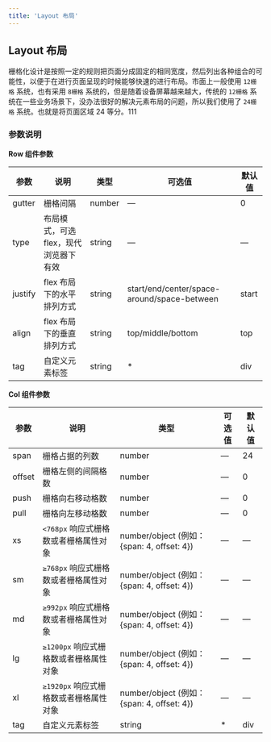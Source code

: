 ```yaml
---
title: 'Layout 布局'
---
```


## Layout 布局

栅格化设计是按照一定的规则把页面分成固定的相同宽度，然后列出各种组合的可能性，以便于在进行页面呈现的时候能够快速的进行布局。市面上一般使用 `12栅格` 系统，也有采用 `8栅格` 系统的，但是随着设备屏幕越来越大，传统的 `12栅格` 系统在一些业务场景下，没办法很好的解决元素布局的问题，所以我们使用了 `24栅格` 系统。也就是将页面区域 24 等分。111

<demo-block title="基础布局" desc="通过 <code>row</code> 和 <code>col</code> 组件，并通过 <code>col</code> 组件的 <code>span</code> 属性我们就可以自由地组合布局。">
  <template slot="demoContent">
    <qb-row>
      <qb-col><grid-content bg2></grid-content></qb-col>
    </qb-row>
    <qb-row>
      <qb-col :span="12"><grid-content bg2></grid-content></qb-col>
      <qb-col :span="12"><grid-content bg3></grid-content></qb-col>
    </qb-row>
    <qb-row>
      <qb-col :span="8"><grid-content bg3></grid-content></qb-col>
      <qb-col :span="8"><grid-content bg2></grid-content></qb-col>
      <qb-col :span="8"><grid-content bg3></grid-content></qb-col>
    </qb-row>
    <qb-row>
      <qb-col :span="4"><grid-content bg3></grid-content></qb-col>
      <qb-col :span="4"><grid-content bg2></grid-content></qb-col>
      <qb-col :span="4"><grid-content bg3></grid-content></qb-col>
      <qb-col :span="4"><grid-content bg2></grid-content></qb-col>
      <qb-col :span="4"><grid-content bg3></grid-content></qb-col>
      <qb-col :span="4"><grid-content bg2></grid-content></qb-col>
    </qb-row>
  </template>

  <highlight-code slot="codeText" lang="html">
    <qb-row>
      <qb-col><grid-content bg2></grid-content></qb-col>
    </qb-row>
    <qb-row>
      <qb-col :span="12"><grid-content bg2></grid-content></qb-col>
      <qb-col :span="12"><grid-content bg3></grid-content></qb-col>
    </qb-row>
    <qb-row>
      <qb-col :span="8"><grid-content bg3></grid-content></qb-col>
      <qb-col :span="8"><grid-content bg2></grid-content></qb-col>
      <qb-col :span="8"><grid-content bg3></grid-content></qb-col>
    </qb-row>
    <qb-row>
      <qb-col :span="4"><grid-content bg3></grid-content></qb-col>
      <qb-col :span="4"><grid-content bg2></grid-content></qb-col>
      <qb-col :span="4"><grid-content bg3></grid-content></qb-col>
      <qb-col :span="4"><grid-content bg2></grid-content></qb-col>
      <qb-col :span="4"><grid-content bg3></grid-content></qb-col>
      <qb-col :span="4"><grid-content bg2></grid-content></qb-col>
    </qb-row>
  </highlight-code>
</demo-block>

<demo-block title="分栏间隔" desc="<code>rol</code> 组件 提供 <code>gutter</code> 属性来指定每一栏之间的间隔，默认间隔为 0。">
  <template slot="demoContent">
    <qb-row :gutter="20">
      <qb-col :span="4"><grid-content bg3></grid-content></qb-col>
      <qb-col :span="4"><grid-content bg2></grid-content></qb-col>
      <qb-col :span="4"><grid-content bg3></grid-content></qb-col>
      <qb-col :span="4"><grid-content bg2></grid-content></qb-col>
      <qb-col :span="4"><grid-content bg3></grid-content></qb-col>
      <qb-col :span="4"><grid-content bg2></grid-content></qb-col>
    </qb-row>
  </template>

  <highlight-code slot="codeText" lang="html">
    <qb-row :gutter="20">
      <qb-col :span="4"><grid-content bg3></grid-content></qb-col>
      <qb-col :span="4"><grid-content bg2></grid-content></qb-col>
      <qb-col :span="4"><grid-content bg3></grid-content></qb-col>
      <qb-col :span="4"><grid-content bg2></grid-content></qb-col>
      <qb-col :span="4"><grid-content bg3></grid-content></qb-col>
      <qb-col :span="4"><grid-content bg2></grid-content></qb-col>
    </qb-row>
  </highlight-code>
</demo-block>

<demo-block title="混合布局" desc="通过基础的 1/24 分栏任意扩展组合形成较为复杂的混合布局。">
  <template slot="demoContent">
    <qb-row :gutter="20">
      <qb-col :span="16"><grid-content bg2></grid-content></qb-col>
      <qb-col :span="8"><grid-content bg2></grid-content></qb-col>
    </qb-row>
    <qb-row :gutter="20">
      <qb-col :span="8"><grid-content bg3></grid-content></qb-col>
      <qb-col :span="8"><grid-content bg3></grid-content></qb-col>
      <qb-col :span="4"><grid-content bg3></grid-content></qb-col>
      <qb-col :span="4"><grid-content bg3></grid-content></qb-col>
    </qb-row>
    <qb-row :gutter="20">
      <qb-col :span="5"><grid-content bg2></grid-content></qb-col>
      <qb-col :span="14"><grid-content bg2></grid-content></qb-col>
      <qb-col :span="5"><grid-content bg2></grid-content></qb-col>
    </qb-row>
  </template>

  <highlight-code slot="codeText" lang="html">
    <qb-row :gutter="20">
      <qb-col :span="16"><grid-content bg2></grid-content></qb-col>
      <qb-col :span="8"><grid-content bg2></grid-content></qb-col>
    </qb-row>
    <qb-row :gutter="20">
      <qb-col :span="8"><grid-content bg3></grid-content></qb-col>
      <qb-col :span="8"><grid-content bg3></grid-content></qb-col>
      <qb-col :span="4"><grid-content bg3></grid-content></qb-col>
      <qb-col :span="4"><grid-content bg3></grid-content></qb-col>
    </qb-row>
    <qb-row :gutter="20">
      <qb-col :span="5"><grid-content bg2></grid-content></qb-col>
      <qb-col :span="14"><grid-content bg2></grid-content></qb-col>
      <qb-col :span="5"><grid-content bg2></grid-content></qb-col>
    </qb-row>
  </highlight-code>
</demo-block>

<demo-block title="分栏偏移" desc="使用 <code>offset</code> 属性来偏移指定的栏数。">
  <template slot="demoContent">
    <qb-row :gutter="24">
      <qb-col :span="6"><grid-content bg2></grid-content></qb-col>
      <qb-col :span="6" :offset="6"><grid-content bg2></grid-content></qb-col>
    </qb-row>
    <qb-row :gutter="20">
      <qb-col :span="10" :offset="6"><grid-content bg3></grid-content></qb-col>
    </qb-row>
    <qb-row :gutter="20">
      <qb-col :span="6" :offset="6"><grid-content bg2></grid-content></qb-col>
      <qb-col :span="6" :offset="6"><grid-content bg2></grid-content></qb-col>
    </qb-row>
  </template>

  <highlight-code slot="codeText" lang="html">
    <qb-row :gutter="24">
      <qb-col :span="6"><grid-content bg2></grid-content></qb-col>
      <qb-col :span="6" :offset="6"><grid-content bg2></grid-content></qb-col>
    </qb-row>
    <qb-row :gutter="20">
      <qb-col :span="10" :offset="6"><grid-content bg3></grid-content></qb-col>
    </qb-row>
    <qb-row :gutter="20">
      <qb-col :span="6" :offset="6"><grid-content bg2></grid-content></qb-col>
      <qb-col :span="6" :offset="6"><grid-content bg2></grid-content></qb-col>
    </qb-row>
  </highlight-code>
</demo-block>

<demo-block title="对齐方式" desc="通过 <code>flex</code> 布局来对分栏进行灵活的对齐。<br/>将 <code>type</code> 属性赋值为 <code>flex</code>，可以启用 <code>flex</code> 布局，并可通过 <code>justify</code> 属性来指定 <code>start</code>, <code>center</code>, <code>end</code>, <code>space-between</code>, <code>space-around</code> 其中的值来定义子元素的排版方式。">
  <template slot="demoContent">
    <qb-row type="flex">
      <qb-col :span="6"><grid-content bg2></grid-content></qb-col>
      <qb-col :span="6"><grid-content bg3></grid-content></qb-col>
      <qb-col :span="6"><grid-content bg2></grid-content></qb-col>
    </qb-row>
    <qb-row type="flex" justify="center">
      <qb-col :span="6"><grid-content bg2></grid-content></qb-col>
      <qb-col :span="6"><grid-content bg3></grid-content></qb-col>
      <qb-col :span="6"><grid-content bg2></grid-content></qb-col>
    </qb-row>
    <qb-row type="flex" justify="end">
      <qb-col :span="6"><grid-content bg2></grid-content></qb-col>
      <qb-col :span="6"><grid-content bg3></grid-content></qb-col>
      <qb-col :span="6"><grid-content bg2></grid-content></qb-col>
    </qb-row>
    <qb-row type="flex" justify="space-between">
      <qb-col :span="6"><grid-content bg2></grid-content></qb-col>
      <qb-col :span="6"><grid-content bg3></grid-content></qb-col>
      <qb-col :span="6"><grid-content bg2></grid-content></qb-col>
    </qb-row>
    <qb-row type="flex" justify="space-around">
      <qb-col :span="6"><grid-content bg2></grid-content></qb-col>
      <qb-col :span="6"><grid-content bg3></grid-content></qb-col>
      <qb-col :span="6"><grid-content bg2></grid-content></qb-col>
    </qb-row>
  </template>

  <highlight-code slot="codeText" lang="html">
    <qb-row type="flex">
      <qb-col :span="6"><grid-content bg2></grid-content></qb-col>
      <qb-col :span="6"><grid-content bg3></grid-content></qb-col>
      <qb-col :span="6"><grid-content bg2></grid-content></qb-col>
    </qb-row>
    <qb-row type="flex" justify="center">
      <qb-col :span="6"><grid-content bg2></grid-content></qb-col>
      <qb-col :span="6"><grid-content bg3></grid-content></qb-col>
      <qb-col :span="6"><grid-content bg2></grid-content></qb-col>
    </qb-row>
    <qb-row type="flex" justify="end">
      <qb-col :span="6"><grid-content bg2></grid-content></qb-col>
      <qb-col :span="6"><grid-content bg3></grid-content></qb-col>
      <qb-col :span="6"><grid-content bg2></grid-content></qb-col>
    </qb-row>
    <qb-row type="flex" justify="space-between">
      <qb-col :span="6"><grid-content bg2></grid-content></qb-col>
      <qb-col :span="6"><grid-content bg3></grid-content></qb-col>
      <qb-col :span="6"><grid-content bg2></grid-content></qb-col>
    </qb-row>
    <qb-row type="flex" justify="space-around">
      <qb-col :span="6"><grid-content bg2></grid-content></qb-col>
      <qb-col :span="6"><grid-content bg3></grid-content></qb-col>
      <qb-col :span="6"><grid-content bg2></grid-content></qb-col>
    </qb-row>
  </highlight-code>
</demo-block>

<demo-block title="响应式布局" desc="参照了 <a href='https://getbootstrap.com/docs/4.3/layout/overview/#responsive-breakpoints'>Bootstrap</a> 的 响应式设计，预设了四个响应尺寸：<code>sm:768px</code>、<code>md:992px</code>、<code>lg:1200px</code>、<code>xl:1920px</code>">
  <template slot="demoContent">
    <qb-row :gutter="20">
      <qb-col :xs="8" :sm="6" :md="4" :lg="3" :xl="1"><grid-content bg2></grid-content></qb-col>
      <qb-col :xs="4" :sm="6" :md="8" :lg="9" :xl="11"><grid-content bg3></grid-content></qb-col>
      <qb-col :xs="4" :sm="6" :md="8" :lg="9" :xl="11"><grid-content bg2></grid-content></qb-col>
      <qb-col :xs="8" :sm="6" :md="4" :lg="3" :xl="1"><grid-content bg3></grid-content></qb-col>
    </qb-row>
  </template>

  <highlight-code slot="codeText" lang="html">
    <qb-row :gutter="20">
      <qb-col :xs="8" :sm="6" :md="4" :lg="3" :xl="1"><grid-content bg2></grid-content></qb-col>
      <qb-col :xs="4" :sm="6" :md="8" :lg="9" :xl="11"><grid-content bg3></grid-content></qb-col>
      <qb-col :xs="4" :sm="6" :md="8" :lg="9" :xl="11"><grid-content bg2></grid-content></qb-col>
      <qb-col :xs="8" :sm="6" :md="4" :lg="3" :xl="1"><grid-content bg3></grid-content></qb-col>
    </qb-row>
  </highlight-code>
</demo-block>

### 参数说明

**Row 组件参数**

| 参数    | 说明                                  | 类型   | 可选值                                      | 默认值 |
| ------- | ------------------------------------- | ------ | ------------------------------------------- | ------ |
| gutter  | 栅格间隔                              | number | —                                           | 0      |
| type    | 布局模式，可选 flex，现代浏览器下有效 | string | —                                           | —      |
| justify | flex 布局下的水平排列方式             | string | start/end/center/space-around/space-between | start  |
| align   | flex 布局下的垂直排列方式             | string | top/middle/bottom                           | top    |
| tag     | 自定义元素标签                        | string | \*                                          | div    |

**Col 组件参数**

| 参数   | 说明                                 | 类型                                        | 可选值 | 默认值 |
| ------ | ------------------------------------ | ------------------------------------------- | ------ | ------ |
| span   | 栅格占据的列数                       | number                                      | —      | 24     |
| offset | 栅格左侧的间隔格数                   | number                                      | —      | 0      |
| push   | 栅格向右移动格数                     | number                                      | —      | 0      |
| pull   | 栅格向左移动格数                     | number                                      | —      | 0      |
| xs     | `<768px` 响应式栅格数或者栅格属性对象  | number/object (例如： {span: 4, offset: 4}) | —      | —      |
| sm     | `≥768px` 响应式栅格数或者栅格属性对象  | number/object (例如： {span: 4, offset: 4}) | —      | —      |
| md     | `≥992px` 响应式栅格数或者栅格属性对象  | number/object (例如： {span: 4, offset: 4}) | —      | —      |
| lg     | `≥1200px` 响应式栅格数或者栅格属性对象 | number/object (例如： {span: 4, offset: 4}) | —      | —      |
| xl     | `≥1920px` 响应式栅格数或者栅格属性对象 | number/object (例如： {span: 4, offset: 4}) | —      | —      |
| tag    | 自定义元素标签                       | string                                      | \*     | div    |
